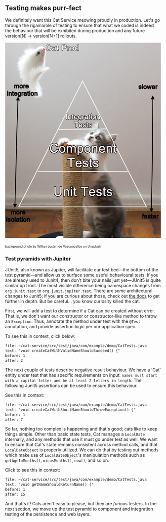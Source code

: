 ## Testing makes purr-fect

We definitely want this Cat Service meowing proudly in production.
Let's go through the rigamarole of testing to ensure that what we coded is indeed
the behaviour that will be exhibited during production and any future
version[N] -> version[N+1] rollouts.

![alt_text](images/cat-test-pyramid2.png "Test pyramid - background photo by Willian Justen de Vasconcellos on Unsplash")

<font size="1"> background photo by Willian Justen de Vasconcellos on Unsplash</font> 
### Test pyramids with Jupiter

JUnit5, also known as Jupiter, will facilitate our test bed—the bottom of the test pyramid—and allow us to surface some useful behavioural tests. If you are already used to Junit4, then don't bite your nails just yet—JUnit5 is quite similar up front. The most visible difference being namespace changes from `org.junit.test` to `org.junit.jupiter.test`. There are some architectural changes to Junit5; if you are curious about those, check out [the docs](https://junit.org/junit5/docs/current/user-guide/) to get further in depth. But be careful... you know curiosity killed the cat.

First, we will add a test to determine if a Cat can be created without error. That is, we don't want our constructor
or constructor-like method to throw an `Exception`. Thus, annotate the method under test with the `@Test` annotation, 
and provide assertion logic per our application spec.

To see this in context, click below:

```editor:select-matching-text
file: ~/cat-service/src/test/java/com/example/demo/CatTests.java
text: "void createCatWithValidNameShouldSucceed() {"
before: 1
after: 2
```

The next couple of tests describe negative result behaviour. We have a 'Cat' entity under test that has specific requirements on input: `names must start with a capital letter and be at least 2 letters in length`. The following Junit5 assertions can be used to ensure this behaviour.

See this in context:

```editor:select-matching-text
file: ~/cat-service/src/test/java/com/example/demo/CatTests.java
text: "void createCatWithShortNameShouldThrowException() {"
before: 1
after: 7
```

So far, nothing too complex is happening and that's good; cats like to keep things simple. Other than basic state tests, Cat manages a `LocalDate` internally, and any methods that use it must go under test as well. We want to ensure that Cat's state remains consistent across method calls, and that 
`LocalDateObject` is properly utilized. We can do that by testing out methods which make use of `LocalDateObject`'s manipulation methods such as `getAgeInMonths()`, `minusMonths()`, `now()`, and so on.


Click to see this in context:

```editor:select-matching-text
file: ~/cat-service/src/test/java/com/example/demo/CatTests.java
text: "void getNameShouldReturnName() {"
before: 1
after: 15
```

And that's it! Cats aren't easy to please, but they are *fur*ious testers. In the next section, we move up the test pyramid to component and integration testing of the persistence and web layers.
